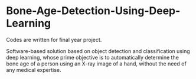 # Bone-Age-Detection-Using-Deep-Learning

Codes are written for final year project. 

Software-based solution based on object detection and classification using deep learning, whose prime objective is to automatically determine the bone age of a person using an X-ray image of a hand, without the need of any medical expertise.
